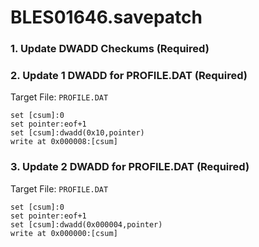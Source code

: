 # BLES01646.savepatch

### 1.  Update DWADD Checkums (Required)
### 2. Update 1 DWADD for PROFILE.DAT (Required)

Target File: `PROFILE.DAT`

```
set [csum]:0
set pointer:eof+1
set [csum]:dwadd(0x10,pointer)
write at 0x000008:[csum]
```

### 3. Update 2 DWADD for PROFILE.DAT (Required)

Target File: `PROFILE.DAT`

```
set [csum]:0
set pointer:eof+1
set [csum]:dwadd(0x000004,pointer)
write at 0x000000:[csum]
```


